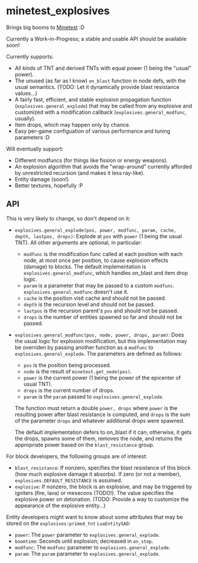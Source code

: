 minetest_explosives
===================

Brings big booms to [Minetest](minetest.net) :D

Currently a Work-in-Progress; a stable and usable API should be available soon!

Currently supports:

* All kinds of TNT and derived TNTs with equal power (1 being the "usual" power).
* The unused (as far as I know) `on_blast` function in node defs, with the usual semantics. (TODO: Let it dynamically provide blast resistance values...)
* A fairly fast, efficient, and stable explosion propagation function (`explosives.general_explode`) that may be called from any explosive and customized with a modification callback (`explosives.general_modfunc`, usually).
* Item drops, which may happen only by chance.
* Easy per-game configuation of various performance and tuning parameters :D

Will eventually support:

* Different modfuncs (for things like fission or energy weapons).
* An explosion algorithm that avoids the "wrap-around" currently afforded by unrestricted recursion (and makes it less ray-like).
* Entity damage (soon!)
* Better textures, hopefully :P

API
---

This is very likely to change, so don't depend on it:

* `explosives.general_explode(pos, power, modfunc, param, cache, depth, lastpos, drops)`: Explode at `pos` with `power` (1 being the usual TNT). All other arguments are optional, in particular:

  * `modfunc` is the modification func called at each position with each node, at most once per position, to cause explosion effects (damage) to blocks. The default implementation is `explosives.general_modfunc`, which handles on_blast and item drop logic.
  * `param` is a parameter that may be passed to a custom `modfunc`. `explosives.general_modfunc` doesn't use it.
  * `cache` is the position visit cache and should not be passed.
  * `depth` is the recursion level and should not be passed.
  * `lastpos` is the recursion parent's `pos` and should not be passed.
  * `drops` is the number of entities spawned so far and should not be passed.
  
* `explosives.general_modfunc(pos, node, power, drops, param)`: Does the usual logic for explosion modification, but this implementation may be overriden by passing another function as a `modfunc` to `explosives.general_explode`. The parameters are defined as follows:

  * `pos` is the position being processed.
  * `node` is the result of `minetest.get_node(pos)`.
  * `power` is the current power (1 being the power of the epicenter of usual TNT).
  * `drops` is the current number of drops.
  * `param` is the `param` passed to `explosives.general_explode`.

  The function must return a double `power, drops` where `power` is the resulting power after blast resistance is computed, and `drops` is the sum of the parameter `drops` and whatever additional drops were spawned.
  
  The default implementation defers to on_blast if it can; otherwise, it gets the drops, spawns some of them, removes the node, and returns the appropriate power based on the `blast_resistance` group.
  
For block developers, the following groups are of interest:

* `blast_resistance`: If nonzero, specifies the blast resistance of this block (how much explosive damage it absorbs). If zero (or not a member), `explosives.DEFAULT_RESISTANCE` is assumed.
* `explosive`: If nonzero, the block is an explosive, and may be triggered by igniters (fire, lava) or mesecons (TODO!). The value specifies the explosive power on detonation. (TODO: Provide a way to customize the appearance of the explosive entity...)

Entity developers might want to know about some attributes that may be stored on the `explosives:primed_tnt` `LuaEntitySAO`:

* `power`: The `power` parameter to `explosives.general_explode`.
* `boomtime`: Seconds until explosion; decreased in `on_step`.
* `modfunc`: The `modfunc` parameter to `explosives.general_explode`.
* `param`: The `param` parameter to `explosives.general_explode`.
